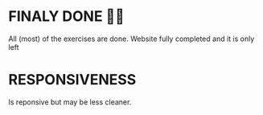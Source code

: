 # FINALY DONE 🎉✨
All (most) of the exercises are done.
Website fully completed and it is only left 
# RESPONSIVENESS
Is reponsive but may be less cleaner.
